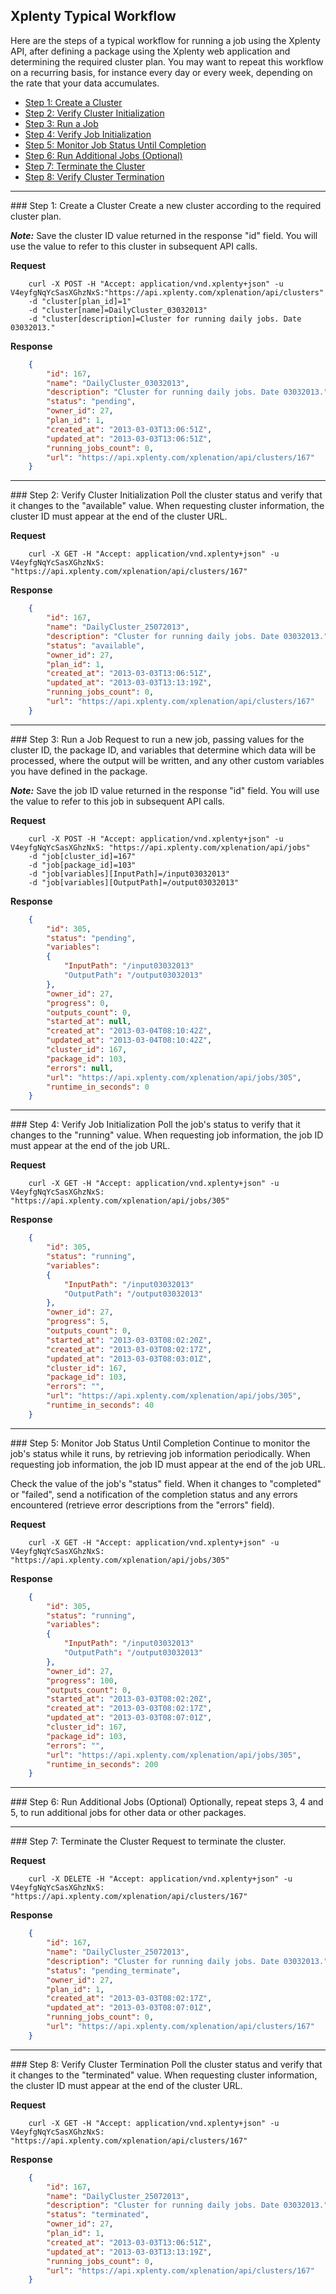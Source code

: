 ## Xplenty Typical Workflow

Here are the steps of a typical workflow for running a job using the Xplenty API, after defining a package using the Xplenty web application and determining the required cluster plan. You may want to repeat this workflow on a recurring basis, for instance every day or every week, depending on the rate that your data accumulates.

* [Step 1: Create a Cluster](#CreateCluster)
* [Step 2: Verify Cluster Initialization](#VerifyCluster)
* [Step 3: Run a Job](#RunJob)
* [Step 4: Verify Job Initialization](#VerifyJob)
* [Step 5: Monitor Job Status Until Completion](#MonitorJob)
* [Step 6: Run Additional Jobs (Optional)](#RunMoreJobs)
* [Step 7: Terminate the Cluster](#TerminateCluster)
* [Step 8: Verify Cluster Termination](#VerifyClusterTermination)

***
<a id="CreateCluster">
### Step 1: Create a Cluster
</a>
Create a new cluster according to the required cluster plan. 

**_Note:_** Save the cluster ID value returned in the response "id" field. You will use the value to refer to this cluster in subsequent API calls.

**Request**
```shell
    curl -X POST -H "Accept: application/vnd.xplenty+json" -u V4eyfgNqYcSasXGhzNxS:"https://api.xplenty.com/xplenation/api/clusters" 
    -d "cluster[plan_id]=1" 
    -d "cluster[name]=DailyCluster_03032013" 
    -d "cluster[description]=Cluster for running daily jobs. Date 03032013."
```

**Response**
```json
    {
        "id": 167,
        "name": "DailyCluster_03032013",
        "description": "Cluster for running daily jobs. Date 03032013.",
        "status": "pending",
        "owner_id": 27,
        "plan_id": 1,
        "created_at": "2013-03-03T13:06:51Z",
        "updated_at": "2013-03-03T13:06:51Z",
        "running_jobs_count": 0,
        "url": "https://api.xplenty.com/xplenation/api/clusters/167"
    }
```

***
<a name="VerifyCluster">
### Step 2: Verify Cluster Initialization
</a>
Poll the cluster status and verify that it changes to the "available" value. When requesting cluster information, the cluster ID must appear at the end of the cluster URL.

**Request**
```shell
    curl -X GET -H "Accept: application/vnd.xplenty+json" -u V4eyfgNqYcSasXGhzNxS: "https://api.xplenty.com/xplenation/api/clusters/167"
```

**Response**
```json
    {
        "id": 167,
        "name": "DailyCluster_25072013",
        "description": "Cluster for running daily jobs. Date 03032013.",
        "status": "available",
        "owner_id": 27,
        "plan_id": 1,
        "created_at": "2013-03-03T13:06:51Z",
        "updated_at": "2013-03-03T13:13:19Z",
        "running_jobs_count": 0,
        "url": "https://api.xplenty.com/xplenation/api/clusters/167"
    }
```
***
<a id="RunJob">
### Step 3: Run a Job
</a>
Request to run a new job, passing values for the cluster ID, the package ID, and variables that determine which data will be processed, where the output will be written, and any other custom variables you have defined in the package. 

**_Note:_** Save the job ID value returned in the response "id" field. You will use the value to refer to this job in subsequent API calls.

**Request**
```shell
    curl -X POST -H "Accept: application/vnd.xplenty+json" -u V4eyfgNqYcSasXGhzNxS: "https://api.xplenty.com/xplenation/api/jobs" 
    -d "job[cluster_id]=167" 
    -d "job[package_id]=103" 
    -d "job[variables][InputPath]=/input03032013" 
    -d "job[variables][OutputPath]=/output03032013"
```

**Response**
```json
    {
        "id": 305,
        "status": "pending",
        "variables": 
        {
            "InputPath": "/input03032013"
            "OutputPath": "/output03032013"
        },
        "owner_id": 27,
        "progress": 0,
        "outputs_count": 0,
        "started_at": null,
        "created_at": "2013-03-04T08:10:42Z",
        "updated_at": "2013-03-04T08:10:42Z",
        "cluster_id": 167,
        "package_id": 103,
        "errors": null,
        "url": "https://api.xplenty.com/xplenation/api/jobs/305",
        "runtime_in_seconds": 0
    }
```
***
<a id="VerifyJob">
### Step 4: Verify Job Initialization
</a>
Poll the job's status to verify that it changes to the "running" value. When requesting job information, the job ID must appear at the end of the job URL.

**Request**
```shell
    curl -X GET -H "Accept: application/vnd.xplenty+json" -u V4eyfgNqYcSasXGhzNxS: "https://api.xplenty.com/xplenation/api/jobs/305"
```

**Response**
```json
    {
        "id": 305,
        "status": "running",
        "variables": 
        {
            "InputPath": "/input03032013"
            "OutputPath": "/output03032013"
        },
        "owner_id": 27,
        "progress": 5,
        "outputs_count": 0,
        "started_at": "2013-03-03T08:02:20Z",
        "created_at": "2013-03-03T08:02:17Z",
        "updated_at": "2013-03-03T08:03:01Z",
        "cluster_id": 167,
        "package_id": 103,
        "errors": "",
        "url": "https://api.xplenty.com/xplenation/api/jobs/305",
        "runtime_in_seconds": 40
    }
```
***
<a id="MonitorJob">
### Step 5: Monitor Job Status Until Completion
</a>
Continue to monitor the job's status while it runs, by retrieving job information periodically. When requesting job information, the job ID must appear at the end of the job URL.

Check the value of the job's "status" field. When it changes to "completed" or "failed", send a notification of the completion status and any errors encountered (retrieve error descriptions from the "errors" field).

**Request**
```shell
    curl -X GET -H "Accept: application/vnd.xplenty+json" -u V4eyfgNqYcSasXGhzNxS: "https://api.xplenty.com/xplenation/api/jobs/305"
```

**Response**
```json
    {
        "id": 305,
        "status": "running",
        "variables": 
        {
            "InputPath": "/input03032013"
            "OutputPath": "/output03032013"
        },
        "owner_id": 27,
        "progress": 100,
        "outputs_count": 0,
        "started_at": "2013-03-03T08:02:20Z",
        "created_at": "2013-03-03T08:02:17Z",
        "updated_at": "2013-03-03T08:07:01Z",
        "cluster_id": 167,
        "package_id": 103,
        "errors": "",
        "url": "https://api.xplenty.com/xplenation/api/jobs/305",
        "runtime_in_seconds": 200
    }
```
***
<a id="RunMoreJobs">
### Step 6: Run Additional Jobs (Optional)
</a>
Optionally, repeat steps 3, 4 and 5, to run additional jobs for other data or other packages.

***
<a id="TerminateCluster">
### Step 7: Terminate the Cluster
</a>
Request to terminate the cluster.

**Request**
```shell
    curl -X DELETE -H "Accept: application/vnd.xplenty+json" -u V4eyfgNqYcSasXGhzNxS: "https://api.xplenty.com/xplenation/api/clusters/167"
```

**Response**
```json
    {
        "id": 167,
        "name": "DailyCluster_25072013",
        "description": "Cluster for running daily jobs. Date 03032013.",
        "status": "pending_terminate",
        "owner_id": 27,
        "plan_id": 1,
        "created_at": "2013-03-03T08:02:17Z",
        "updated_at": "2013-03-03T08:07:01Z",
        "running_jobs_count": 0,
        "url": "https://api.xplenty.com/xplenation/api/clusters/167"
    }
```
***
<a id="VerifyClusterTermination">
### Step 8: Verify Cluster Termination
</a>
Poll the cluster status and verify that it changes to the "terminated" value. When requesting cluster information, the cluster ID must appear at the end of the cluster URL.

**Request**
```shell
    curl -X GET -H "Accept: application/vnd.xplenty+json" -u V4eyfgNqYcSasXGhzNxS: "https://api.xplenty.com/xplenation/api/clusters/167"
```

**Response**
```json
    {
        "id": 167,
        "name": "DailyCluster_25072013",
        "description": "Cluster for running daily jobs. Date 03032013.",
        "status": "terminated",
        "owner_id": 27,
        "plan_id": 1,
        "created_at": "2013-03-03T13:06:51Z",
        "updated_at": "2013-03-03T13:13:19Z",
        "running_jobs_count": 0,
        "url": "https://api.xplenty.com/xplenation/api/clusters/167"
    }
```
